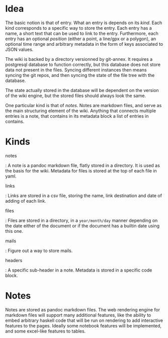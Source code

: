 
# Idea

The basic notion is that of entry. What an entry is depends on its *kind*. Each
kind corresponds to a specific way to store the entry. Each entry has a name, a
short text that can be used to link to the entry. Furthermore, each entry has
an optional *position* (either a point, a line/gpx or a polygon), an optional
time range and arbitrary metadata in the form of keys associated to JSON
values.

The wiki is backed by a directory versionned by git-annex. It requires a
postgresql database to function correctly, but this database does not store
data not present in the files. Syncing different instances then means syncing
the git repos, and then syncing the state of the file tree with the database.

The state actually stored in the database will be dependent on the version of
the wiki engine, but the stored files should always look the same.

One particular kind is that of *notes*. Notes are markdown files, and serve as
the main structuring element of the wiki. Anything that connects multiple
entries is a note, that contains in its metadata block a list of entries in
contains.

# Kinds

notes

: A note is a pandoc markdown file, flatly stored in a directory. It is used as
the basis for the wiki. Metadata for files is stored at the top of each file in
yaml.

links

: Links are stored in a csv file, storing the name, link destination and date
of adding of each link.

files

: Files are stored in a directory, in a `year/month/day` manner depending on
the date either of the document or if the document has a builtin date using
this one.

mails

: Figure out a way to store mails.

headers

: A specific sub-header in a note. Metadata is stored in a specific code block.

# Notes

Notes are stored as pandoc markdown files. The web rendering engine for
markdown files will support many additional features, like the ability to embed
arbitrary haskell code that will be run on rendering to add interactive
features to the pages. Ideally some notebook features will be implemented, and
some excel-like features to tables.
